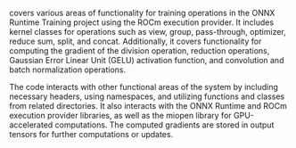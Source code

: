 covers various areas of functionality for training operations in the ONNX Runtime Training project using the ROCm execution provider. It includes kernel classes for operations such as view, group, pass-through, optimizer, reduce sum, split, and concat. Additionally, it covers functionality for computing the gradient of the division operation, reduction operations, Gaussian Error Linear Unit (GELU) activation function, and convolution and batch normalization operations. 

The code interacts with other functional areas of the system by including necessary headers, using namespaces, and utilizing functions and classes from related directories. It also interacts with the ONNX Runtime and ROCm execution provider libraries, as well as the miopen library for GPU-accelerated computations. The computed gradients are stored in output tensors for further computations or updates.